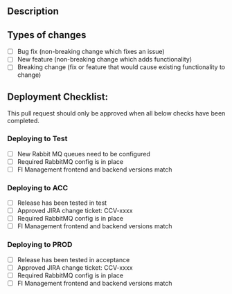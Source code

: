 <!--- Provide a general summary of your changes in the Title above. -->
<!--- If you're deploying a new version of the application specify the chart name, image versions and environment, e.g.: -->
<!--- "Deploy fi-management 1.2.3 to tp-acc" -->
<!--- If you're deploying changes to frontend and backend, include that: -->
<!--- "Deploy fi-transaction-fixer frontend 1.2.3 and backend 2.2.2 to tp-prod" -->

## Description
<!--- If you are deploying a version of an application you can remove this section. -->

<!--- If you are not deploying a version of an application, describe the purpose of this PR in detail. There should be enough -->
<!--- detail for a reviewer to read the text and know why you created a pull reques before looking at the code. Where possible -->
<!--- reference the JIRA ticket number, this repository is configured to auto-link CCV-xxxx to Jira tickets. -->

## Types of changes
<!--- What types of changes does your code introduce? You should pick one, if you pick multiple maybe you need to create a -->
<!--- separate pull request. -->
- [ ] Bug fix (non-breaking change which fixes an issue)
- [ ] New feature (non-breaking change which adds functionality)
- [ ] Breaking change (fix or feature that would cause existing functionality to change)

<!--- Delete the rest of the text if you are not deploying a version of an application -->
## Deployment Checklist:
This pull request should only be approved when all below checks have been completed.

<!--- Delete the checklists that do not apply -->
### Deploying to Test
- [ ] New Rabbit MQ queues need to be configured
- [ ] Required RabbitMQ config is in place <!--- Check this box if no changes are required, that shows it has been checked -->
- [ ] FI Management frontend and backend versions match <!--- Delete this if not deploying FIM -->

### Deploying to ACC
- [ ] Release has been tested in test
- [ ] Approved JIRA change ticket: CCV-xxxx <!--- Replace CCV-xxxx with the JIRA ticket number -->
- [ ] Required RabbitMQ config is in place <!--- Check this box if no changes are required, that shows it has been checked -->
- [ ] FI Management frontend and backend versions match <!--- Delete this if not deploying FIM -->

### Deploying to PROD
- [ ] Release has been tested in acceptance
- [ ] Approved JIRA change ticket: CCV-xxxx <!--- Replace CCV-xxxx with the JIRA ticket number -->
- [ ] Required RabbitMQ config is in place <!--- Check this box if no changes are required, that shows it has been checked -->
- [ ] FI Management frontend and backend versions match <!--- Delete this if not deploying FIM -->
